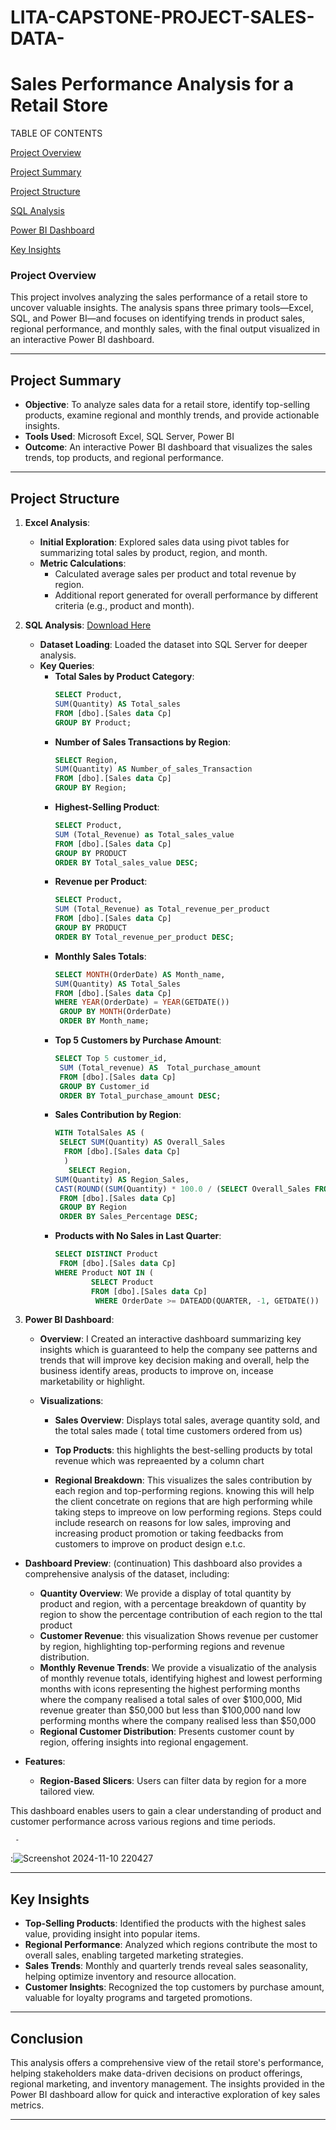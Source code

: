 # LITA-CAPSTONE-PROJECT-SALES-DATA-
# Sales Performance Analysis for a Retail Store

TABLE OF CONTENTS

[Project Overview](#project-overview)

[Project Summary](#project-summary)

[Project Structure](#project-structure)

[SQL Analysis](#sql-analysis)

[Power BI Dashboard](#power-bi-dashboard)

[Key Insights](#key-insights)


### Project Overview
This project involves analyzing the sales performance of a retail store to uncover valuable insights. The analysis spans three primary tools—Excel, SQL, and Power BI—and focuses on identifying trends in product sales, regional performance, and monthly sales, with the final output visualized in an interactive Power BI dashboard.

---

## Project Summary

- **Objective**: To analyze sales data for a retail store, identify top-selling products, examine regional and monthly trends, and provide actionable insights.
- **Tools Used**: Microsoft Excel, SQL Server, Power BI
- **Outcome**: An interactive Power BI dashboard that visualizes the sales trends, top products, and regional performance.

---

## Project Structure

1. **Excel Analysis**: 
   - **Initial Exploration**: Explored sales data using pivot tables for summarizing total sales by product, region, and month.
   - **Metric Calculations**:
     - Calculated average sales per product and total revenue by region.
     - Additional report generated for overall performance by different criteria (e.g., product and month).
     

2. **SQL Analysis**: [Download Here](https://drive.google.com/file/d/1y1eAeoNXLUbWVF76y5wo9XMWiC8oj1UO/view?usp=sharing)
   - **Dataset Loading**: Loaded the dataset into SQL Server for deeper analysis.
   - **Key Queries**:
     - **Total Sales by Product Category**:
       ```sql
       SELECT Product, 
       SUM(Quantity) AS Total_sales
       FROM [dbo].[Sales data Cp]
       GROUP BY Product;

       ```
     - **Number of Sales Transactions by Region**:
       ```sql
       SELECT Region, 
       SUM(Quantity) AS Number_of_sales_Transaction
       FROM [dbo].[Sales data Cp]
       GROUP BY Region;

       ```
     - **Highest-Selling Product**:
       ```sql
       SELECT Product,
       SUM (Total_Revenue) as Total_sales_value
       FROM [dbo].[Sales data Cp]
       GROUP BY PRODUCT
       ORDER BY Total_sales_value DESC;
       ```
     - **Revenue per Product**:
       ```sql
       SELECT Product,
       SUM (Total_Revenue) as Total_revenue_per_product
       FROM [dbo].[Sales data Cp]
       GROUP BY PRODUCT
       ORDER BY Total_revenue_per_product DESC;
       ```
     - **Monthly Sales Totals**:
       ```sql
       SELECT MONTH(OrderDate) AS Month_name, 
       SUM(Quantity) AS Total_Sales
       FROM [dbo].[Sales data Cp]
       WHERE YEAR(OrderDate) = YEAR(GETDATE())
        GROUP BY MONTH(OrderDate)
        ORDER BY Month_name;
       ```
     - **Top 5 Customers by Purchase Amount**:
       ```sql
       SELECT Top 5 customer_id,
        SUM (Total_revenue) AS  Total_purchase_amount
        FROM [dbo].[Sales data Cp]
        GROUP BY Customer_id
        ORDER BY Total_purchase_amount DESC;

       ```
     - **Sales Contribution by Region**:
       ```sql
       WITH TotalSales AS (
        SELECT SUM(Quantity) AS Overall_Sales
         FROM [dbo].[Sales data Cp]
         )
          SELECT Region, 
       SUM(Quantity) AS Region_Sales, 
       CAST(ROUND((SUM(Quantity) * 100.0 / (SELECT Overall_Sales FROM TotalSales)), 0) AS VARCHAR(10)) + '%' AS Sales_Percentage
        FROM [dbo].[Sales data Cp]
        GROUP BY Region
        ORDER BY Sales_Percentage DESC;

       ```
     - **Products with No Sales in Last Quarter**:
       ```sql
       SELECT DISTINCT Product
        FROM [dbo].[Sales data Cp]
       WHERE Product NOT IN (
               SELECT Product
               FROM [dbo].[Sales data Cp]
                WHERE OrderDate >= DATEADD(QUARTER, -1, GETDATE())
       ```
   

3. **Power BI Dashboard**:
   - **Overview**: I Created an interactive dashboard summarizing key insights which is guaranteed to help the company see patterns and trends that will improve key decision making and overall, help the business identify areas, products to improve on, incease marketability or highlight.
     
   - **Visualizations**:
     - **Sales Overview**: Displays total sales, average quantity sold, and the total sales made ( total time customers ordered from us)
       
     - **Top Products**: this highlights the best-selling products by total revenue which was repreaented by a column chart
       
     - **Regional Breakdown**: This visualizes the sales contribution by each region and top-performing regions. knowing this will help the client concetrate on regions that are high performing while taking steps to impreove on low performing regions. Steps could include research on reasons for low sales, improving and increasing product promotion or taking feedbacks from customers to improve on product design e.t.c.

 - **Dashboard Preview**:
      (continuation) This dashboard also provides a comprehensive analysis of the dataset, including:

   - **Quantity Overview**: We provide a display of  total quantity by product and region, with a percentage breakdown of quantity by region to show the percentage contribution of each region to the ttal product
   - **Customer Revenue**: this visualization Shows revenue per customer by region, highlighting top-performing regions and revenue distribution.
   - **Monthly Revenue Trends**: We provide a visualizatio of the analysis of monthly revenue totals, identifying highest and lowest performing months with icons representing the highest performing months where the company realised a total sales of over $100,000, Mid revenue greater than $50,000 but less than $100,000 nand low performing months where the company realised less than $50,000
   - **Regional Customer Distribution**: Presents customer count by region, offering insights into regional engagement.

 - **Features**:
   
      - **Region-Based Slicers**: Users can filter data by region for a more tailored view.

This dashboard enables users to gain a clear understanding of product and customer performance across various regions and time periods.

     - 
   :![Screenshot 2024-11-10 220427](https://github.com/user-attachments/assets/39a5636c-fa5b-4991-bbcf-bf74f26deaef)



---

## Key Insights

- **Top-Selling Products**: Identified the products with the highest sales value, providing insight into popular items.
- **Regional Performance**: Analyzed which regions contribute the most to overall sales, enabling targeted marketing strategies.
- **Sales Trends**: Monthly and quarterly trends reveal sales seasonality, helping optimize inventory and resource allocation.
- **Customer Insights**: Recognized the top customers by purchase amount, valuable for loyalty programs and targeted promotions.

---

## Conclusion

This analysis offers a comprehensive view of the retail store's performance, helping stakeholders make data-driven decisions on product offerings, regional marketing, and inventory management. The insights provided in the Power BI dashboard allow for quick and interactive exploration of key sales metrics.

--- 
